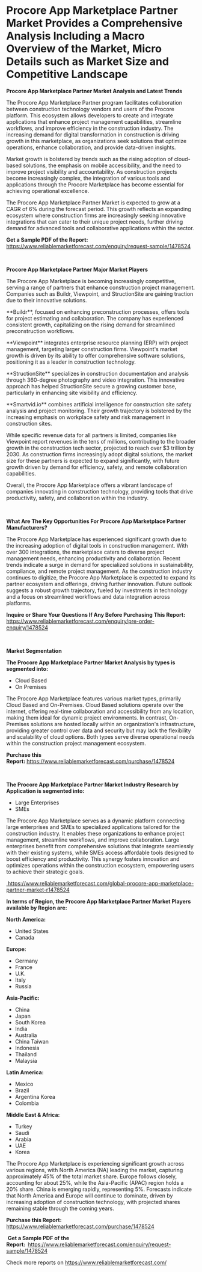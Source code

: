 <p><h1>Procore App Marketplace Partner Market Provides a Comprehensive Analysis Including a Macro Overview of the Market, Micro Details such as Market Size and Competitive Landscape</h1></p><p><strong>Procore App Marketplace Partner Market Analysis and Latest Trends</strong></p>
<p><p>The Procore App Marketplace Partner program facilitates collaboration between construction technology vendors and users of the Procore platform. This ecosystem allows developers to create and integrate applications that enhance project management capabilities, streamline workflows, and improve efficiency in the construction industry. The increasing demand for digital transformation in construction is driving growth in this marketplace, as organizations seek solutions that optimize operations, enhance collaboration, and provide data-driven insights.</p><p>Market growth is bolstered by trends such as the rising adoption of cloud-based solutions, the emphasis on mobile accessibility, and the need to improve project visibility and accountability. As construction projects become increasingly complex, the integration of various tools and applications through the Procore Marketplace has become essential for achieving operational excellence.</p><p>The Procore App Marketplace Partner Market is expected to grow at a CAGR of 6% during the forecast period. This growth reflects an expanding ecosystem where construction firms are increasingly seeking innovative integrations that can cater to their unique project needs, further driving demand for advanced tools and collaborative applications within the sector.</p></p>
<p><strong>Get a Sample PDF of the Report:&nbsp;</strong> <a href="https://www.reliablemarketforecast.com/enquiry/request-sample/1478524?utm_campaign=1888&utm_medium=2&utm_source=Github&utm_content=ia&utm_term=11032025&utm_id=procore-app-marketplace-partner">https://www.reliablemarketforecast.com/enquiry/request-sample/1478524</a></p>
<p>&nbsp;</p>
<p><strong>Procore App Marketplace Partner Major Market Players</strong></p>
<p><p>The Procore App Marketplace is becoming increasingly competitive, serving a range of partners that enhance construction project management. Companies such as Buildr, Viewpoint, and StructionSite are gaining traction due to their innovative solutions. </p><p>**Buildr**, focused on enhancing preconstruction processes, offers tools for project estimating and collaboration. The company has experienced consistent growth, capitalizing on the rising demand for streamlined preconstruction workflows. </p><p>**Viewpoint** integrates enterprise resource planning (ERP) with project management, targeting larger construction firms. Viewpoint's market growth is driven by its ability to offer comprehensive software solutions, positioning it as a leader in construction technology. </p><p>**StructionSite** specializes in construction documentation and analysis through 360-degree photography and video integration. This innovative approach has helped StructionSite secure a growing customer base, particularly in enhancing site visibility and efficiency.</p><p>**Smartvid.io** combines artificial intelligence for construction site safety analysis and project monitoring. Their growth trajectory is bolstered by the increasing emphasis on workplace safety and risk management in construction sites. </p><p>While specific revenue data for all partners is limited, companies like Viewpoint report revenues in the tens of millions, contributing to the broader growth in the construction tech sector, projected to reach over $3 trillion by 2030. As construction firms increasingly adopt digital solutions, the market size for these partners is expected to expand significantly, with future growth driven by demand for efficiency, safety, and remote collaboration capabilities. </p><p>Overall, the Procore App Marketplace offers a vibrant landscape of companies innovating in construction technology, providing tools that drive productivity, safety, and collaboration within the industry.</p></p>
<p>&nbsp;</p>
<p><strong>What Are The Key Opportunities For Procore App Marketplace Partner Manufacturers?</strong></p>
<p><p>The Procore App Marketplace has experienced significant growth due to the increasing adoption of digital tools in construction management. With over 300 integrations, the marketplace caters to diverse project management needs, enhancing productivity and collaboration. Recent trends indicate a surge in demand for specialized solutions in sustainability, compliance, and remote project management. As the construction industry continues to digitize, the Procore App Marketplace is expected to expand its partner ecosystem and offerings, driving further innovation. Future outlook suggests a robust growth trajectory, fueled by investments in technology and a focus on streamlined workflows and data integration across platforms.</p></p>
<p><strong>Inquire or Share Your Questions If Any Before Purchasing This Report:</strong> <a href="https://www.reliablemarketforecast.com/enquiry/pre-order-enquiry/1478524?utm_campaign=1888&utm_medium=2&utm_source=Github&utm_content=ia&utm_term=11032025&utm_id=procore-app-marketplace-partner">https://www.reliablemarketforecast.com/enquiry/pre-order-enquiry/1478524</a></p>
<p>&nbsp;</p>
<p><strong>Market Segmentation</strong></p>
<p><strong>The Procore App Marketplace Partner Market Analysis by types is segmented into:</strong></p>
<p><ul><li>Cloud Based</li><li>On Premises</li></ul></p>
<p><p>The Procore App Marketplace features various market types, primarily Cloud Based and On-Premises. Cloud Based solutions operate over the internet, offering real-time collaboration and accessibility from any location, making them ideal for dynamic project environments. In contrast, On-Premises solutions are hosted locally within an organization's infrastructure, providing greater control over data and security but may lack the flexibility and scalability of cloud options. Both types serve diverse operational needs within the construction project management ecosystem.</p></p>
<p><strong>Purchase this Report:&nbsp;</strong><a href="https://www.reliablemarketforecast.com/purchase/1478524?utm_campaign=1888&utm_medium=2&utm_source=Github&utm_content=ia&utm_term=11032025&utm_id=procore-app-marketplace-partner">https://www.reliablemarketforecast.com/purchase/1478524</a></p>
<p>&nbsp;</p>
<p><strong>The Procore App Marketplace Partner Market Industry Research by Application is segmented into:</strong></p>
<p><ul><li>Large Enterprises</li><li>SMEs</li></ul></p>
<p><p>The Procore App Marketplace serves as a dynamic platform connecting large enterprises and SMEs to specialized applications tailored for the construction industry. It enables these organizations to enhance project management, streamline workflows, and improve collaboration. Large enterprises benefit from comprehensive solutions that integrate seamlessly with their existing systems, while SMEs access affordable tools designed to boost efficiency and productivity. This synergy fosters innovation and optimizes operations within the construction ecosystem, empowering users to achieve their strategic goals.</p></p>
<p><a href="https://www.reliablemarketforecast.com/global-procore-app-marketplace-partner-market-r1478524?utm_campaign=1888&utm_medium=2&utm_source=Github&utm_content=ia&utm_term=11032025&utm_id=procore-app-marketplace-partner">&nbsp;https://www.reliablemarketforecast.com/global-procore-app-marketplace-partner-market-r1478524</a></p>
<p><strong>In terms of Region, the Procore App Marketplace Partner Market Players available by Region are:</strong></p>
<p>
    <p> <strong> North America: </strong>
        <ul>
            <li>United States</li>
            <li>Canada</li>
        </ul>
        </p> 
    <p> <strong> Europe: </strong>
        <ul>
            <li>Germany</li>
            <li>France</li>
            <li>U.K.</li>
            <li>Italy</li>
            <li>Russia</li>
        </ul>
        </p> 
    <p> <strong> Asia-Pacific: </strong>
        <ul>
            <li>China</li>
            <li>Japan</li>
            <li>South Korea</li>
            <li>India</li>
            <li>Australia</li>
            <li>China Taiwan</li>
            <li>Indonesia</li>
            <li>Thailand</li>
            <li>Malaysia</li>
        </ul>
        </p> 
    <p> <strong> Latin America: </strong>
        <ul>
            <li>Mexico</li>
            <li>Brazil</li>
            <li>Argentina Korea</li>
            <li>Colombia</li>
        </ul>
        </p> 
    <p> <strong> Middle East & Africa: </strong>
        <ul>
            <li>Turkey</li>
            <li>Saudi</li>
            <li>Arabia</li>
            <li>UAE</li>
            <li>Korea</li>
        </ul>
    </p>
    </p>
<p><p>The Procore App Marketplace is experiencing significant growth across various regions, with North America (NA) leading the market, capturing approximately 45% of the total market share. Europe follows closely, accounting for about 25%, while the Asia-Pacific (APAC) region holds a 20% share. China is emerging rapidly, representing 5%. Forecasts indicate that North America and Europe will continue to dominate, driven by increasing adoption of construction technology, with projected shares remaining stable through the coming years.</p></p>
<p><strong>Purchase this Report: </strong><a href="https://www.reliablemarketforecast.com/purchase/1478524?utm_campaign=1888&utm_medium=2&utm_source=Github&utm_content=ia&utm_term=11032025&utm_id=procore-app-marketplace-partner">https://www.reliablemarketforecast.com/purchase/1478524</a></p>
<p>&nbsp;<strong>Get a Sample PDF of the Report:&nbsp;&nbsp;</strong><a href="https://www.reliablemarketforecast.com/enquiry/request-sample/1478524?utm_campaign=1888&utm_medium=2&utm_source=Github&utm_content=ia&utm_term=11032025&utm_id=procore-app-marketplace-partner">https://www.reliablemarketforecast.com/enquiry/request-sample/1478524</a></p>
<p><strong></strong></p>
<p>Check more reports on <a href="https://www.reliablemarketforecast.com/?utm_campaign=1888&utm_medium=2&utm_source=Github&utm_content=ia&utm_term=11032025&utm_id=procore-app-marketplace-partner">https://www.reliablemarketforecast.com/</a></p>